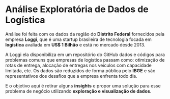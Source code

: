# Análise Exploratória de Dados de Logística

Análise foi feita com os dados da região do **Distrito Federal** fornecidos pela empresa **Loggi**, que é uma startup brasileira de tecnologia focada em **logística** avaliada em **US$ 1 Bilhão** e está no mercado desde 2013.

A Loggi ela disponibiliza em um repositório do GitHub dados e códigos para problemas comuns que empresas de logística passam como: otimização de rotas de entrega, alocação de entregas nos veículos com capacidade limitada, etc. Os dados são reduzidos de forma pública pelo **IBGE** e são representativos dos desafios que a empresa enfrenta todo dia.

E o objetivo aqui é retirar alguns **insights** e propor uma solução para esse problema de negócio utilizando **exploração e visualização de dados**.
